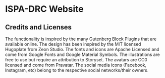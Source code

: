 # ISPA-DRC Website

## Credits and Licenses

The functionality is inspired by the many Gutenberg Block Plugins that are available online. The design has been inspired by the MIT licensed Hugoplate from Zeon Studio. The fonts and icons are Apache Licensed and come from Google Fonts and Google Material Symbols. The illustrations are free to use but require an attribution to Storyset. The avatars are CC0 licensed and come from Pravatar. The social media icons (Facebook, Instagram, etc) belong to the respective social networks/their owners.
